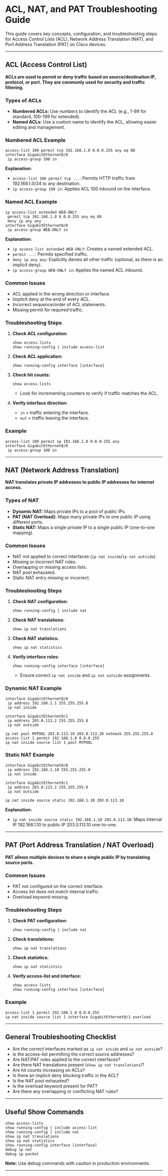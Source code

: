 # ACL, NAT, and PAT Troubleshooting Guide

This guide covers key concepts, configuration, and troubleshooting steps for Access Control Lists (ACL), Network Address Translation (NAT), and Port Address Translation (PAT) on Cisco devices.

---

## ACL (Access Control List)

**ACLs are used to permit or deny traffic based on source/destination IP, protocol, or port. They are commonly used for security and traffic filtering.**

### Types of ACLs

- **Numbered ACLs:** Use numbers to identify the ACL (e.g., 1-99 for standard, 100-199 for extended).
- **Named ACLs:** Use a custom name to identify the ACL, allowing easier editing and management.

### Numbered ACL Example

```
access-list 100 permit tcp 192.168.1.0 0.0.0.255 any eq 80
interface GigabitEthernet0/0
 ip access-group 100 in
```
**Explanation:**
- `access-list 100 permit tcp ...`: Permits HTTP traffic from 192.168.1.0/24 to any destination.
- `ip access-group 100 in`: Applies ACL 100 inbound on the interface.

### Named ACL Example

```
ip access-list extended WEB-ONLY
 permit tcp 192.168.1.0 0.0.0.255 any eq 80
 deny ip any any
interface GigabitEthernet0/0
 ip access-group WEB-ONLY in
```
**Explanation:**
- `ip access-list extended WEB-ONLY`: Creates a named extended ACL.
- `permit ...`: Permits specified traffic.
- `deny ip any any`: Explicitly denies all other traffic (optional, as there is an implicit deny).
- `ip access-group WEB-ONLY in`: Applies the named ACL inbound.

### Common Issues
- ACL applied in the wrong direction or interface.
- Implicit deny at the end of every ACL.
- Incorrect sequence/order of ACL statements.
- Missing permit for required traffic.

### Troubleshooting Steps
1. **Check ACL configuration:**
    ```
    show access-lists
    show running-config | include access-list
    ```
2. **Check ACL application:**
    ```
    show running-config interface [interface]
    ```
3. **Check hit counts:**
    ```
    show access-lists
    ```
    - Look for incrementing counters to verify if traffic matches the ACL.

4. **Verify interface direction:**
    - `in` = traffic entering the interface.
    - `out` = traffic leaving the interface.

### Example
```
access-list 100 permit ip 192.168.1.0 0.0.0.255 any
interface GigabitEthernet0/0
 ip access-group 100 in
```

---

## NAT (Network Address Translation)

**NAT translates private IP addresses to public IP addresses for internet access.**

### Types of NAT
- **Dynamic NAT:** Maps private IPs to a pool of public IPs.
- **PAT (NAT Overload):** Maps many private IPs to one public IP using different ports.
- **Static NAT:** Maps a single private IP to a single public IP (one-to-one mapping).

### Common Issues
- NAT not applied to correct interfaces (`ip nat inside`/`ip nat outside`).
- Missing or incorrect NAT rules.
- Overlapping or missing access lists.
- NAT pool exhausted.
- Static NAT entry missing or incorrect.

### Troubleshooting Steps
1. **Check NAT configuration:**
    ```
    show running-config | include nat
    ```
2. **Check NAT translations:**
    ```
    show ip nat translations
    ```
3. **Check NAT statistics:**
    ```
    show ip nat statistics
    ```
4. **Verify interface roles:**
    ```
    show running-config interface [interface]
    ```
    - Ensure correct `ip nat inside` and `ip nat outside` assignments.

### Dynamic NAT Example
```
interface GigabitEthernet0/0
 ip address 192.168.1.1 255.255.255.0
 ip nat inside

interface GigabitEthernet0/1
 ip address 203.0.113.2 255.255.255.0
 ip nat outside

ip nat pool MYPOOL 203.0.113.10 203.0.113.20 netmask 255.255.255.0
access-list 1 permit 192.168.1.0 0.0.0.255
ip nat inside source list 1 pool MYPOOL
```

### Static NAT Example
```
interface GigabitEthernet0/0
 ip address 192.168.1.10 255.255.255.0
 ip nat inside

interface GigabitEthernet0/1
 ip address 203.0.113.2 255.255.255.0
 ip nat outside

ip nat inside source static 192.168.1.10 203.0.113.10
```
**Explanation:**
- `ip nat inside source static 192.168.1.10 203.0.113.10`: Maps internal IP 192.168.1.10 to public IP 203.0.113.10 one-to-one.

---

## PAT (Port Address Translation / NAT Overload)

**PAT allows multiple devices to share a single public IP by translating source ports.**

### Common Issues
- PAT not configured on the correct interface.
- Access list does not match internal traffic.
- Overload keyword missing.

### Troubleshooting Steps
1. **Check PAT configuration:**
    ```
    show running-config | include nat
    ```
2. **Check translations:**
    ```
    show ip nat translations
    ```
3. **Check statistics:**
    ```
    show ip nat statistics
    ```
4. **Verify access-list and interface:**
    ```
    show access-lists
    show running-config interface [interface]
    ```

### Example
```
access-list 1 permit 192.168.1.0 0.0.0.255
ip nat inside source list 1 interface GigabitEthernet0/1 overload
```

---

## General Troubleshooting Checklist

- Are the correct interfaces marked as `ip nat inside` and `ip nat outside`?
- Is the access-list permitting the correct source addresses?
- Are NAT/PAT rules applied to the correct interfaces?
- Are there NAT translations present (`show ip nat translations`)?
- Are hit counts increasing on ACLs?
- Is there an implicit deny blocking traffic in the ACL?
- Is the NAT pool exhausted?
- Is the overload keyword present for PAT?
- Are there any overlapping or conflicting NAT rules?

---

## Useful Show Commands

```
show access-lists
show running-config | include access-list
show running-config | include nat
show ip nat translations
show ip nat statistics
show running-config interface [interface]
debug ip nat
debug ip packet
```
**Note:** Use debug commands with caution in production environments.

---
